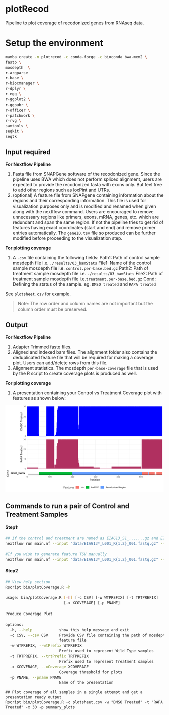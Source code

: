 # plotRecod
Pipeline to plot coverage of recodonized genes from RNAseq data.

# Setup the environment

```bash
mamba create -n plotrecod -c conda-forge -c bioconda bwa-mem2 \
fastp \
mosdepth  \
r-argparse
r-base \
r-biocmanager \
r-dplyr \
r-egg \
r-ggplot2 \
r-ggpubr \
r-officer \
r-patchwork \
r-rvg \
samtools \
seqkit \
seqtk 
```

## Input required
**For Nextflow Pipeline**
1. Fasta file from SNAPGene software of the recodonized gene. Since the pipeline uses BWA which does not perform spliced alignment, users are expected to provide the recodonized fasta with exons only. But feel free to add other regions such as loxPint and UTRs.
2. (optional) A feature file from SNAPgene containing information about the regions and their corresponding information. This file is used for visualization purposes only and is modified and renamed when given along with the nextflow command. Users are encouraged to remove unnecessary regions like primers, exons, mRNA, genes, etc. which are redundant and span the same region. If not the pipeline tries to get rid of features having exact coordinates (start and end) and remove primer entries automatically. The `geneID.tsv` file so produced can be further modified before proceeding to the visualization step.

**For plotting coverage**
1. A `.csv` file containing the following fields:
Path1: Path of control sample mosdepth file i.e. `./results/03_bamStats`
File1: Name of the control sample mosdepth file i.e. `control.per-base.bed.gz`
Path2: Path of treatment sample mosdepth file i.e. `./results/03_bamStats`
File2: Path of treatment sample mosdepth file i.e.`treatment.per-base.bed.gz`
Cond: Defining the status of the sample. eg. `DMSO treated` and `RAPA treated`

See `plotsheet.csv` for example.

> Note: The row order and column names are not important but the column order must be preserved.
 

## Output
**For Nextflow Pipeline**
1. Adapter Trimmed fastq files.
2. Aligned and indexed bam files. The alignment folder also contains the deduplicated feature file that will be required for making a coverage plot. Users can add/delete rows from this file.
3. Alignment statistics. The mosdepth `per-base-coverage` file that is used by the R script to create coverage plots is produced as well.

**For plotting coverage**
1. A presentation containing your Control vs Treatment Coverage plot with features as shown below:

![](imgsample.png)

## Commands to run a pair of Control and Treatment Samples

#### Step1:
```bash
## If the control and treatment are named as EIAG13_S1_.......gz and EIAG13RAPA_S2......gz and you also want to generate the feature file for step2
nextflow run main.nf --input "data/EIAG13*_L001_R{1,2}_001.fastq.gz" --ref "resources/eiap13.fa" --feature "resources/eiap13.txt" --geneID="PF3D7_xxxxxxx" -w work4

#If you wish to generate feature TSV manually
nextflow run main.nf --input "data/EIAG13*_L001_R{1,2}_001.fastq.gz" --ref "resources/eiap9.fa" --geneID="PF3D7_xxxxxx" -w work2
```
#### Step2

```bash
## View help section
Rscript bin/plotCoverage.R -h

usage: bin/plotCoverage.R [-h] [-c CSV] [-w WTPREFIX] [-t TRTPREFIX]
                          [-x XCOVERAGE] [-p PNAME]

Produce Coverage Plot

options:
  -h, --help            show this help message and exit
  -c CSV, --csv CSV     Provide CSV file containing the path of mosdepth and
                        feature file
  -w WTPREFIX, --wtPrefix WTPREFIX
                        Prefix used to represent Wild Type samples
  -t TRTPREFIX, --trtPrefix TRTPREFIX
                        Prefix used to represent Treatment samples
  -x XCOVERAGE, --xCoverage XCOVERAGE
                        Coverage threshold for plots
  -p PNAME, --pname PNAME
                        Name of the presentation
```

```
## Plot coverage of all samples in a single attempt and get a presentation ready output
Rscript bin/plotCoverage.R -c plotsheet.csv -w "DMSO Treated" -t "RAPA Treated" -x 30 -p summary_plots
```
  
